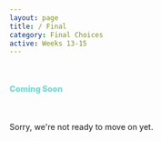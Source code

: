 ```yaml
---
layout: page
title: / Final
category: Final Choices
active: Weeks 13-15
---
```


<div class="container not-found" style="margin-top: 50px;">
  <div class="bounceInDown animated">
    <div class="fa-5x" style="margin-bottom: 50px;">
    <span class="fa-layers fa-fw" style="color: #7ADCD3">
      <i class="fas fa-certificate"></i>
      <span class="fa-layers-text fa-inverse" data-fa-transform="shrink-13.5 rotate--30" style="font-weight:900; line-height: 1.15em;">Coming Soon</span>
    </span>
    </div>
  </div>
  <p>
    Sorry, we're not ready to move on yet.
  </p>
</div>
